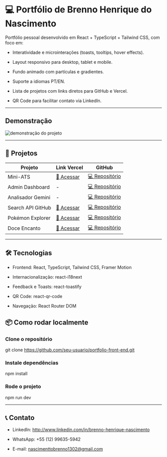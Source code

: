 # 💻 Portfólio de Brenno Henrique do Nascimento

Portfólio pessoal desenvolvido em React + TypeScript + Tailwind CSS, com foco em:

- Interatividade e microinterações (toasts, tooltips, hover effects).

- Layout responsivo para desktop, tablet e mobile.

- Fundo animado com partículas e gradientes.

- Suporte a idiomas PT/EN.

- Lista de projetos com links diretos para GitHub e Vercel.

- QR Code para facilitar contato via LinkedIn.

---

## Demonstração 

<img src="./public/gifs/gif-new-port-4.gif" alt="demonstração do projeto">

---

## 🚀 Projetos

| Projeto           | Link Vercel                                              | GitHub                                                          |
| ----------------- | -------------------------------------------------------- | --------------------------------------------------------------- |
| Mini-ATS          | [🔗 Acessar](https://mini-ats-two.vercel.app/)           | [💻 Repositório](https://github.com/bhn-1302/mini-ats)          |
| Admin Dashboard   | -                                                        | [💻 Repositório](https://github.com/bhn-1302/admin-dashboard)   |
| Analisador Gemini | -                                                        | [💻 Repositório](https://github.com/bhn-1302/analisador-gemini) |
| Search API GitHub | [🔗 Acessar](https://search-api-github.vercel.app/)      | [💻 Repositório](https://github.com/bhn-1302/search-api-github) |
| Pokémon Explorer  | [🔗 Acessar](https://pokemon-explorer-smoky.vercel.app/) | [💻 Repositório](https://github.com/bhn-1302/pokemon-explorer)  |
| Doce Encanto      | [🔗 Acessar](https://doce-encanto-one.vercel.app/)       | [💻 Repositório](https://github.com/bhn-1302/doce-encanto)      |

---

## 🛠 Tecnologias

- Frontend: React, TypeScript, Tailwind CSS, Framer Motion

- Internacionalização: react-i18next

- Feedback e Toasts: react-toastify

- QR Code: react-qr-code

- Navegação: React Router DOM

## 📦 Como rodar localmente

### Clone o repositório
git clone https://github.com/seu-usuario/portfolio-front-end.git

### Instale dependências
npm install

### Rode o projeto
npm run dev

--- 

## 📞 Contato

- LinkedIn: http://www.linkedin.com/in/brenno-henrique-nascimento

- WhatsApp: +55 (12) 99635-5942

- E-mail: nascimenttobrenno1302@gmail.com
